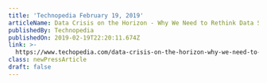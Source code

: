 ```yaml
---
title: 'Technopedia February 19, 2019'
articleName: Data Crisis on the Horizon - Why We Need to Rethink Data Storage
publishedBy: Technopedia
publishedOn: 2019-02-19T22:20:11.674Z
link: >-
  https://www.techopedia.com/data-crisis-on-the-horizon-why-we-need-to-rethink-data-storage/2/33777
class: newPressArticle
draft: false
---
```


